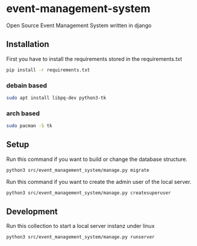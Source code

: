# event-management-system
Open Source Event Management System written in django

## Installation
First you have to install the requirements stored in the requirements.txt
```bash
pip install -r requirements.txt
```

### debain based
```bash
sudo apt install libpq-dev python3-tk
```

### arch based
```bash
sudo pacman -S tk
```

## Setup
Run this command if you want to build or change the database structure.
```bash
python3 src/event_management_system/manage.py migrate
```
Run this command if you want to create the admin user of the local server.
```bash
python3 src/event_management_system/manage.py createsuperuser
```

## Development
Run this collection to start a local server instanz under linux
```bash
python3 src/event_management_system/manage.py runserver
```
